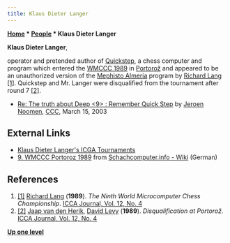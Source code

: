 ```yaml
---
title: Klaus Dieter Langer
---
```

**[Home](Home "Home") \* [People](People "People") \* Klaus Dieter Langer**


**Klaus Dieter Langer**,  

operator and pretended author of [Quickstep](Quickstep "Quickstep"), a chess computer and program which entered the [WMCCC 1989](WMCCC_1989 "WMCCC 1989") in [Portorož](https://en.wikipedia.org/wiki/Portoro%C5%BE) and appeared to be an unauthorized version of the [Mephisto Almeria](Mephisto_Almeria "Mephisto Almeria") program by [Richard Lang](Richard_Lang "Richard Lang") <a id="cite-note-1" href="#cite-ref-1">[1]</a>. 
Quickstep and Mr. Langer were disqualified from the tournament after round 7 
<a id="cite-note-2" href="#cite-ref-2">[2]</a>. 






* [Re: The truth about Deep <9> : Remember Quick Step](https://www.stmintz.com/ccc/index.php?id=289376) by [Jeroen Noomen](Jeroen_Noomen "Jeroen Noomen"), [CCC](CCC "CCC"), March 15, 2003


## External Links


* [Klaus Dieter Langer's ICGA Tournaments](https://www.game-ai-forum.org/icga-tournaments/person.php?id=428)
* [9. WMCCC Portoroz 1989](https://www.schach-computer.info/wiki/index.php/9._WMCCC_Portoroz_1989) from [Schachcomputer.info - Wiki](https://www.schach-computer.info/wiki/index.php/Hauptseite_En) (German)


## References


1. <a id="cite-ref-1" href="#cite-note-1">[1]</a> [Richard Lang](Richard_Lang "Richard Lang") (**1989**). *The Ninth World Microcomputer Chess Championship*. [ICCA Journal, Vol. 12, No. 4](ICGA_Journal#12_4 "ICGA Journal")
2. <a id="cite-ref-2" href="#cite-note-2">[2]</a> [Jaap van den Herik](Jaap_van_den_Herik "Jaap van den Herik"), [David Levy](David_Levy "David Levy") (**1989**). *Disqualification at Portorož*. [ICCA Journal, Vol. 12, No. 4](ICGA_Journal#12_4 "ICGA Journal")

**[Up one level](People "People")**







 
